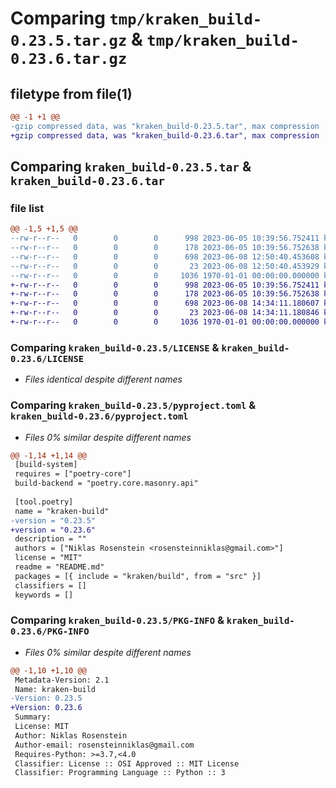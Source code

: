# Comparing `tmp/kraken_build-0.23.5.tar.gz` & `tmp/kraken_build-0.23.6.tar.gz`

## filetype from file(1)

```diff
@@ -1 +1 @@
-gzip compressed data, was "kraken_build-0.23.5.tar", max compression
+gzip compressed data, was "kraken_build-0.23.6.tar", max compression
```

## Comparing `kraken_build-0.23.5.tar` & `kraken_build-0.23.6.tar`

### file list

```diff
@@ -1,5 +1,5 @@
--rw-r--r--   0        0        0      998 2023-06-05 10:39:56.752411 kraken_build-0.23.5/LICENSE
--rw-r--r--   0        0        0      178 2023-06-05 10:39:56.752638 kraken_build-0.23.5/README.md
--rw-r--r--   0        0        0      698 2023-06-08 12:50:40.453608 kraken_build-0.23.5/pyproject.toml
--rw-r--r--   0        0        0       23 2023-06-08 12:50:40.453929 kraken_build-0.23.5/src/kraken/build/__init__.py
--rw-r--r--   0        0        0     1036 1970-01-01 00:00:00.000000 kraken_build-0.23.5/PKG-INFO
+-rw-r--r--   0        0        0      998 2023-06-05 10:39:56.752411 kraken_build-0.23.6/LICENSE
+-rw-r--r--   0        0        0      178 2023-06-05 10:39:56.752638 kraken_build-0.23.6/README.md
+-rw-r--r--   0        0        0      698 2023-06-08 14:34:11.180607 kraken_build-0.23.6/pyproject.toml
+-rw-r--r--   0        0        0       23 2023-06-08 14:34:11.180846 kraken_build-0.23.6/src/kraken/build/__init__.py
+-rw-r--r--   0        0        0     1036 1970-01-01 00:00:00.000000 kraken_build-0.23.6/PKG-INFO
```

### Comparing `kraken_build-0.23.5/LICENSE` & `kraken_build-0.23.6/LICENSE`

 * *Files identical despite different names*

### Comparing `kraken_build-0.23.5/pyproject.toml` & `kraken_build-0.23.6/pyproject.toml`

 * *Files 0% similar despite different names*

```diff
@@ -1,14 +1,14 @@
 [build-system]
 requires = ["poetry-core"]
 build-backend = "poetry.core.masonry.api"
 
 [tool.poetry]
 name = "kraken-build"
-version = "0.23.5"
+version = "0.23.6"
 description = ""
 authors = ["Niklas Rosenstein <rosensteinniklas@gmail.com>"]
 license = "MIT"
 readme = "README.md"
 packages = [{ include = "kraken/build", from = "src" }]
 classifiers = []
 keywords = []
```

### Comparing `kraken_build-0.23.5/PKG-INFO` & `kraken_build-0.23.6/PKG-INFO`

 * *Files 0% similar despite different names*

```diff
@@ -1,10 +1,10 @@
 Metadata-Version: 2.1
 Name: kraken-build
-Version: 0.23.5
+Version: 0.23.6
 Summary: 
 License: MIT
 Author: Niklas Rosenstein
 Author-email: rosensteinniklas@gmail.com
 Requires-Python: >=3.7,<4.0
 Classifier: License :: OSI Approved :: MIT License
 Classifier: Programming Language :: Python :: 3
```

